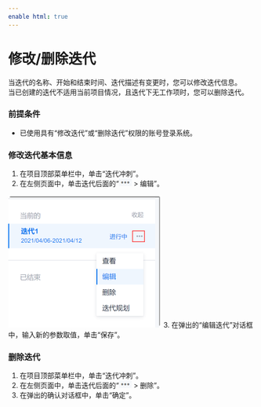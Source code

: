 ```yaml
---
enable html: true
---
```

# 修改/删除迭代

当迭代的名称、开始和结束时间、迭代描述有变更时，您可以修改迭代信息。                   
当已创建的迭代不适用当前项目情况，且迭代下无工作项时，您可以删除迭代。

### 前提条件
* 已使用具有“修改迭代”或“删除迭代”权限的账号登录系统。

### 修改迭代基本信息
1. 在项目顶部菜单栏中，单击“迭代冲刺”。
2. 在左侧页面中，单击迭代后面的“![](fig/more.png) > 编辑”。                 
  <img src="fig/迭代-修改.png" style="zoom:50%">                    
3. 在弹出的“编辑迭代”对话框中，输入新的参数取值，单击“保存”。

### 删除迭代
1. 在项目顶部菜单栏中，单击“迭代冲刺”。
2. 在左侧页面中，单击迭代后面的“![](fig/more.png) > 删除”。
3. 在弹出的确认对话框中，单击“确定”。

